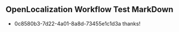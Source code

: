 ## OpenLocalization Workflow Test MarkDown
* 0c8580b3-7d22-4a01-8a8d-73455e1c1d3a thanks!

<!--HONumber=Jul16_HO2-->


